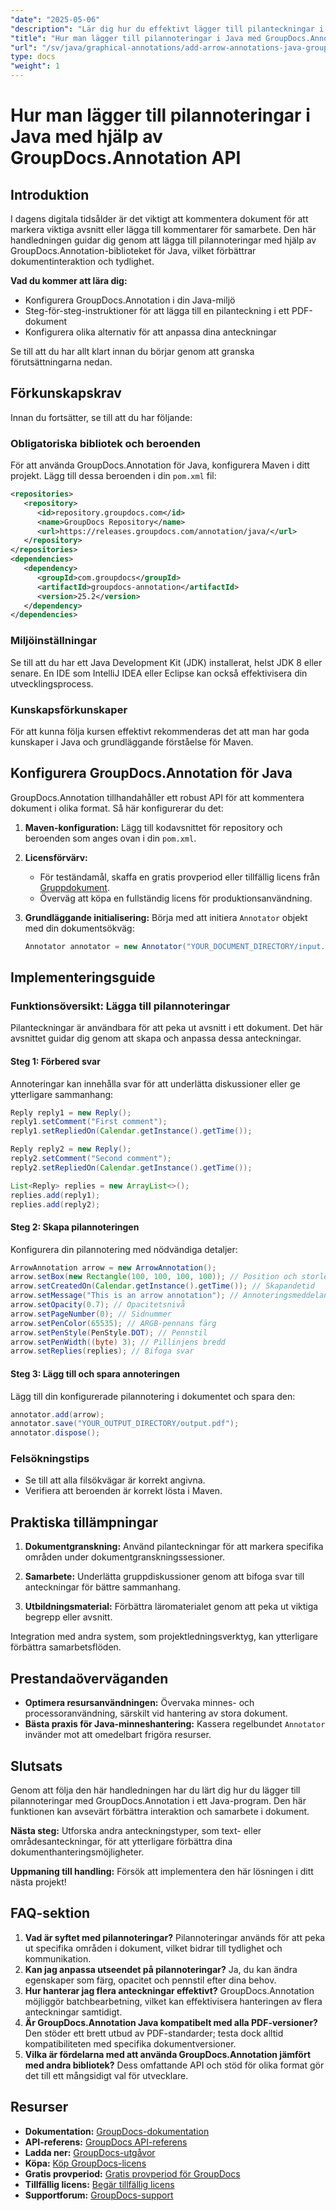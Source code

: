 ```yaml
---
"date": "2025-05-06"
"description": "Lär dig hur du effektivt lägger till pilanteckningar i PDF-filer med hjälp av GroupDocs.Annotation-biblioteket för Java. Förbättra dokumentens tydlighet och samarbete."
"title": "Hur man lägger till pilannoteringar i Java med GroupDocs.Annotation API"
"url": "/sv/java/graphical-annotations/add-arrow-annotations-java-groupdocs/"
type: docs
"weight": 1
---
```


# Hur man lägger till pilannoteringar i Java med hjälp av GroupDocs.Annotation API

## Introduktion

I dagens digitala tidsålder är det viktigt att kommentera dokument för att markera viktiga avsnitt eller lägga till kommentarer för samarbete. Den här handledningen guidar dig genom att lägga till pilannoteringar med hjälp av GroupDocs.Annotation-biblioteket för Java, vilket förbättrar dokumentinteraktion och tydlighet.

**Vad du kommer att lära dig:**
- Konfigurera GroupDocs.Annotation i din Java-miljö
- Steg-för-steg-instruktioner för att lägga till en pilanteckning i ett PDF-dokument
- Konfigurera olika alternativ för att anpassa dina anteckningar

Se till att du har allt klart innan du börjar genom att granska förutsättningarna nedan.

## Förkunskapskrav

Innan du fortsätter, se till att du har följande:

### Obligatoriska bibliotek och beroenden
För att använda GroupDocs.Annotation för Java, konfigurera Maven i ditt projekt. Lägg till dessa beroenden i din `pom.xml` fil:

```xml
<repositories>
   <repository>
      <id>repository.groupdocs.com</id>
      <name>GroupDocs Repository</name>
      <url>https://releases.groupdocs.com/annotation/java/</url>
   </repository>
</repositories>
<dependencies>
   <dependency>
      <groupId>com.groupdocs</groupId>
      <artifactId>groupdocs-annotation</artifactId>
      <version>25.2</version>
   </dependency>
</dependencies>
```

### Miljöinställningar
Se till att du har ett Java Development Kit (JDK) installerat, helst JDK 8 eller senare. En IDE som IntelliJ IDEA eller Eclipse kan också effektivisera din utvecklingsprocess.

### Kunskapsförkunskaper
För att kunna följa kursen effektivt rekommenderas det att man har goda kunskaper i Java och grundläggande förståelse för Maven.

## Konfigurera GroupDocs.Annotation för Java

GroupDocs.Annotation tillhandahåller ett robust API för att kommentera dokument i olika format. Så här konfigurerar du det:

1. **Maven-konfiguration:**
   Lägg till kodavsnittet för repository och beroenden som anges ovan i din `pom.xml`.

2. **Licensförvärv:**
   - För teständamål, skaffa en gratis provperiod eller tillfällig licens från [Gruppdokument](https://purchase.groupdocs.com/temporary-license/).
   - Överväg att köpa en fullständig licens för produktionsanvändning.

3. **Grundläggande initialisering:**
   Börja med att initiera `Annotator` objekt med din dokumentsökväg:

   ```java
   Annotator annotator = new Annotator("YOUR_DOCUMENT_DIRECTORY/input.pdf");
   ```

## Implementeringsguide

### Funktionsöversikt: Lägga till pilannoteringar
Pilanteckningar är användbara för att peka ut avsnitt i ett dokument. Det här avsnittet guidar dig genom att skapa och anpassa dessa anteckningar.

#### Steg 1: Förbered svar 
Annoteringar kan innehålla svar för att underlätta diskussioner eller ge ytterligare sammanhang:

```java
Reply reply1 = new Reply();
reply1.setComment("First comment");
reply1.setRepliedOn(Calendar.getInstance().getTime());

Reply reply2 = new Reply();
reply2.setComment("Second comment");
reply2.setRepliedOn(Calendar.getInstance().getTime());

List<Reply> replies = new ArrayList<>();
replies.add(reply1);
replies.add(reply2);
```

#### Steg 2: Skapa pilannoteringen 
Konfigurera din pilannotering med nödvändiga detaljer:

```java
ArrowAnnotation arrow = new ArrowAnnotation();
arrow.setBox(new Rectangle(100, 100, 100, 100)); // Position och storlek
arrow.setCreatedOn(Calendar.getInstance().getTime()); // Skapandetid
arrow.setMessage("This is an arrow annotation"); // Annoteringsmeddelande
arrow.setOpacity(0.7); // Opacitetsnivå
arrow.setPageNumber(0); // Sidnummer
arrow.setPenColor(65535); // ARGB-pennans färg
arrow.setPenStyle(PenStyle.DOT); // Pennstil
arrow.setPenWidth((byte) 3); // Pillinjens bredd
arrow.setReplies(replies); // Bifoga svar
```

#### Steg 3: Lägg till och spara annoteringen 
Lägg till din konfigurerade pilannotering i dokumentet och spara den:

```java
annotator.add(arrow);
annotator.save("YOUR_OUTPUT_DIRECTORY/output.pdf");
annotator.dispose();
```

### Felsökningstips
- Se till att alla filsökvägar är korrekt angivna.
- Verifiera att beroenden är korrekt lösta i Maven.

## Praktiska tillämpningar

1. **Dokumentgranskning:**
   Använd pilanteckningar för att markera specifika områden under dokumentgranskningssessioner.
   
2. **Samarbete:**
   Underlätta gruppdiskussioner genom att bifoga svar till anteckningar för bättre sammanhang.
3. **Utbildningsmaterial:**
   Förbättra läromaterialet genom att peka ut viktiga begrepp eller avsnitt.

Integration med andra system, som projektledningsverktyg, kan ytterligare förbättra samarbetsflöden.

## Prestandaöverväganden
- **Optimera resursanvändningen:** Övervaka minnes- och processoranvändning, särskilt vid hantering av stora dokument.
- **Bästa praxis för Java-minneshantering:** Kassera regelbundet `Annotator` invänder mot att omedelbart frigöra resurser.

## Slutsats
Genom att följa den här handledningen har du lärt dig hur du lägger till pilannoteringar med GroupDocs.Annotation i ett Java-program. Den här funktionen kan avsevärt förbättra interaktion och samarbete i dokument.

**Nästa steg:**
Utforska andra anteckningstyper, som text- eller områdesanteckningar, för att ytterligare förbättra dina dokumenthanteringsmöjligheter.

**Uppmaning till handling:** Försök att implementera den här lösningen i ditt nästa projekt!

## FAQ-sektion

1. **Vad är syftet med pilannoteringar?**
   Pilannoteringar används för att peka ut specifika områden i dokument, vilket bidrar till tydlighet och kommunikation.
2. **Kan jag anpassa utseendet på pilannoteringar?**
   Ja, du kan ändra egenskaper som färg, opacitet och pennstil efter dina behov.
3. **Hur hanterar jag flera anteckningar effektivt?**
   GroupDocs.Annotation möjliggör batchbearbetning, vilket kan effektivisera hanteringen av flera anteckningar samtidigt.
4. **Är GroupDocs.Annotation Java kompatibelt med alla PDF-versioner?**
   Den stöder ett brett utbud av PDF-standarder; testa dock alltid kompatibiliteten med specifika dokumentversioner.
5. **Vilka är fördelarna med att använda GroupDocs.Annotation jämfört med andra bibliotek?**
   Dess omfattande API och stöd för olika format gör det till ett mångsidigt val för utvecklare.

## Resurser
- **Dokumentation:** [GroupDocs-dokumentation](https://docs.groupdocs.com/annotation/java/)
- **API-referens:** [GroupDocs API-referens](https://reference.groupdocs.com/annotation/java/)
- **Ladda ner:** [GroupDocs-utgåvor](https://releases.groupdocs.com/annotation/java/)
- **Köpa:** [Köp GroupDocs-licens](https://purchase.groupdocs.com/buy)
- **Gratis provperiod:** [Gratis provperiod för GroupDocs](https://releases.groupdocs.com/annotation/java/)
- **Tillfällig licens:** [Begär tillfällig licens](https://purchase.groupdocs.com/temporary-license/)
- **Supportforum:** [GroupDocs-support](https://forum.groupdocs.com/c/annotation/)